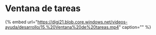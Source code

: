 # Ventana de tareas

{% embed url="https://digi21.blob.core.windows.net/videos-ayuda/desarrollo/15.%20Ventana%20de%20tareas.mp4" caption="" %}

